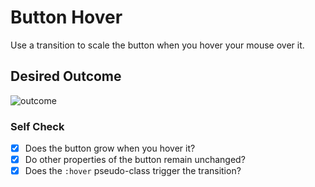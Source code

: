 # Button Hover

Use a transition to scale the button when you hover your mouse over it.

## Desired Outcome

![outcome](./desired-outcome.gif)

### Self Check
-[x] Does the button grow when you hover it?
-[x] Do other properties of the button remain unchanged?
-[x] Does the `:hover` pseudo-class trigger the transition?
